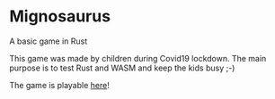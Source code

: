 # Mignosaurus
A basic game in Rust

This game was made by children during Covid19 lockdown.
The main purpose is to test Rust and WASM and keep the kids busy ;-)

The game is playable [here](https://citronneur.github.io/mignosaurus/)!
